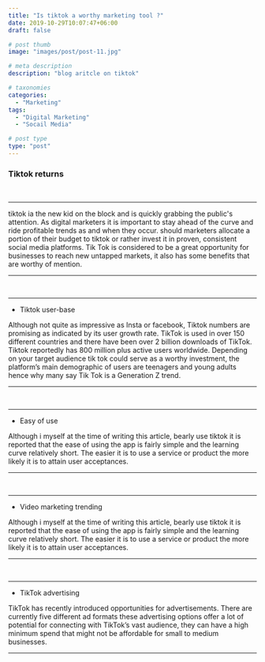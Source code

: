 ```yaml
---
title: "Is tiktok a worthy marketing tool ?"
date: 2019-10-29T10:07:47+06:00
draft: false

# post thumb
image: "images/post/post-11.jpg"

# meta description
description: "blog aritcle on tiktok"

# taxonomies
categories: 
  - "Marketing"
tags:
  - "Digital Marketing"
  - "Socail Media"

# post type
type: "post"
---
```



### Tiktok returns

<br>
<hr>

tiktok ia the new kid on the block and is quickly grabbing the public's attention.
As digital marketers it is important to stay ahead of the curve and ride profitable trends as and when they occur.
should marketers allocate a portion of their budget to tiktok or rather invest it in proven, consistent social media 
platforms. Tik Tok is considered to be a great opportunity for businesses to reach new untapped markets, it also has
some benefits that are worthy of mention.

<hr>

<br>
<hr>

* Tiktok user-base 

Although not quite as impressive as Insta or facebook, 
Tiktok numbers are promising as indicated by its user growth rate.
TikTok is used in over 150 different countries and there have been over 2 billion downloads of TikTok.
Tiktok reportedly has 800 million plus active users worldwide. 
Depending on your target audience tik tok could serve as a worthy investment,
the platform’s main demographic of users are teenagers and young adults hence why many say Tik Tok is a Generation Z trend.

<hr>


<br>
<hr>

* Easy of use 

Although i myself at the time of writing this article, bearly use tiktok it
is reported that the ease of using the app is fairly simple and the learning curve relatively short.
The easier it is to use a service or product the more likely it is to attain user acceptances.

<hr>
<br>
<hr>

* Video marketing trending


Although i myself at the time of writing this article, bearly use tiktok it
is reported that the ease of using the app is fairly simple and the learning curve relatively short.
The easier it is to use a service or product the more likely it is to attain user acceptances.

<hr>

<br>
<hr>

* TikTok advertising


 TikTok has recently introduced opportunities for advertisements.
 There are currently five different ad formats
 these advertising options offer a lot of potential for connecting
 with TikTok’s vast audience, they can have a high minimum spend that
 might not be affordable for small to medium businesses.


<hr>

